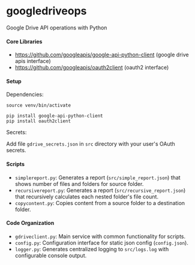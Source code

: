 # googledriveops

Google Drive API operations with Python

#### Core Libraries
- https://github.com/googleapis/google-api-python-client (google drive apis interface)
- https://github.com/googleapis/oauth2client (oauth2 interface)

#### Setup
Dependencies:
```
source venv/bin/activate

pip install google-api-python-client
pip install oauth2client
```
Secrets:

Add file `gdrive_secrets.json` in `src` directory with your user's OAuth secrets.

#### Scripts

- `simplereport.py`: Generates a report (`src/simple_report.json`) that shows number of files and folders for source folder.
- `recursivereport.py`: Generates a report (`src/recursive_report.json`) that recursively calculates each nested folder's file count.
- `copycontent.py`: Copies content from a source folder to a destination folder.

#### Code Organization

- `gdriveclient.py`: Main service with common functionality for scripts.
- `config.py`: Configuration interface for static json config (`config.json`).
- `logger.py`: Generates centralized logging to `src/logs.log` with configurable console output.